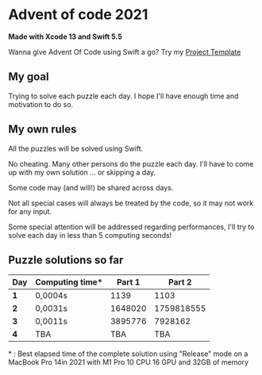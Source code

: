 # Advent of code 2021
**Made with Xcode 13 and Swift 5.5**

Wanna give Advent Of Code using Swift a go? Try my [Project Template](https://github.com/Dean151/Advent-of-code-Swift-Starter)

## My goal
Trying to solve each puzzle each day.
I hope I'll have enough time and motivation to do so.

## My own rules

All the puzzles will be solved using Swift.

No cheating. Many other persons do the puzzle each day.
I'll have to come up with my own solution ... or skipping a day.

Some code may (and will!) be shared across days.

Not all special cases will always be treated by the code, so it may not work for any input.

Some special attention will be addressed regarding performances, I'll try to solve each day in less than 5 computing seconds!

## Puzzle solutions so far

| Day    | Computing time\* | Part 1     | Part 2     |
|--------|------------------|------------|------------|
| **1**  | 0,0004s          | 1139       | 1103       |
| **2**  | 0,0031s          | 1648020    | 1759818555 |
| **3**  | 0,0011s          | 3895776    | 7928162    |
| **4**  | TBA              | TBA        | TBA        |

\* : Best elapsed time of the complete solution using "Release" mode on a MacBook Pro 14in 2021 with M1 Pro 10 CPU 16 GPU and 32GB of memory
